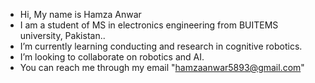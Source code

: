 - Hi, My name is Hamza Anwar
- I am a student of MS in electronics engineering from BUITEMS university, Pakistan..
- I’m currently learning conducting and research in cognitive robotics.
- I’m looking to collaborate on robotics and AI.
- You can reach me through my email "hamzaanwar5893@gmail.com"

<!---
Hamza1Anwar/Hamza1Anwar is a ✨ special ✨ repository because its `README.md` (this file) appears on your GitHub profile.
You can click the Preview link to take a look at your changes.
--->
